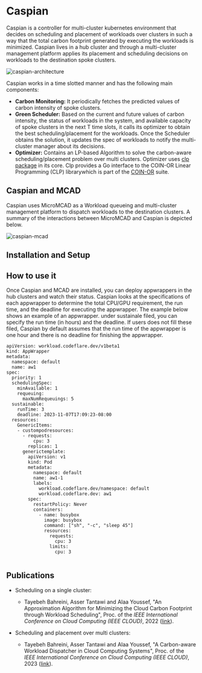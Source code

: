 # Caspian

Caspian is a controller for multi-cluster kubernetes environment that decides on scheduling and placement of workloads over clusters in such a way that the total carbon footprint generated by executing the workloads is minimized. Caspian lives in a hub cluster and through a multi-cluster management platform applies its placement and scheduling decisions on workloads to the destination spoke clusters.

![caspian-architecture](https://github.com/sustainablecomputing/Caspian/assets/34821570/fd23f538-9837-43ba-a247-0ce50498e518)


Caspian works in a time slotted manner and has the following main components:
- **Carbon Monitoring:** It periodically fetches the predicted values of carbon intensity of spoke clusters.  
- **Green Scheduler:**   Based on the current and future values of carbon intensity, the status of workloads in the system, and available capacity of spoke clusters in the next T time slots, it calls its optimizer to obtain the best scheduling/placement for the workloads.  Once the Scheduler obtains the solution, it updates the spec of workloads to notify the multi-cluster manager about its decisions. 
- **Optimizer:** Contains an LP-based Algorithm to solve the carbon-aware scheduling/placement problem over multi clusters. Optimizer uses [clp package](https://github.com/lanl/clp) in its core. Clp  provides a Go interface to the COIN-OR Linear Programming (CLP) librarywhich is part of the [COIN-OR](https://www.coin-or.org/) suite.


## Caspian and MCAD
Caspian uses MicroMCAD as a Workload queueing and multi-cluster management platform to dispatch workloads to the destination clusters. A summary of the interactions between MicroMCAD and Caspian is depicted below.

![caspian-mcad](https://github.com/sustainablecomputing/caspian/assets/34821570/51b48c75-a509-4b56-9284-24e7206b8338)

##  Installation and Setup

##  How to use it
Once Caspian and MCAD are installed, you can deploy appwrappers in the hub clusters and watch their status.
Caspian looks at the specifications of each appwrapper to determine the total CPU/GPU requirement, the run time, and the deadline for executing the appwrapper. The example below shows an example of an appwrapper. under sustainale filed, you can specify the run time (in hours) and the deadline. If users does not fill these filed, Caspian by default assumes that the run time of the appwrapper is one hour and there is no deadline for finishing the appwrapper. 

```
apiVersion: workload.codeflare.dev/v1beta1
kind: AppWrapper
metadata:
  namespace: default
  name: aw1
spec:
  priority: 1
  schedulingSpec:
    minAvailable: 1
    requeuing:
      maxNumRequeuings: 5
  sustainable:
    runTime: 3
    deadline: 2023-11-07T17:09:23-08:00
  resources:
    GenericItems:
    - custompodresources:
      - requests:
          cpu: 3
        replicas: 1
      generictemplate:
        apiVersion: v1
        kind: Pod
        metadata:
          namespace: default
          name: aw1-1
          labels:
            workload.codeflare.dev/namespace: default
            workload.codeflare.dev: aw1
        spec:
          restartPolicy: Never
          containers:
            - name: busybox
              image: busybox
              command: ["sh", "-c", "sleep 45"]
              resources:
                requests:
                  cpu: 3
                limits:
                  cpu: 3
 

```


## Publications

- Scheduling on a single cluster:
  - Tayebeh Bahreini, Asser Tantawi and Alaa Youssef, "An Approximation Algorithm for Minimizing the Cloud Carbon Footprint through Workload Scheduling", Proc. of the _*IEEE International Conference on Cloud Computing (IEEE CLOUD)*_, 2022 ([link](https://ieeexplore.ieee.org/abstract/document/9860626/)).
  
 
- Scheduling and placement over multi clusters:
  - Tayebeh Bahreini, Asser Tantawi and Alaa Youssef, "A Carbon-aware Workload Dispatcher in Cloud Computing Systems", Proc. of the _*IEEE International Conference on Cloud Computing (IEEE CLOUD)*_, 2023 ([link](https://ieeexplore.ieee.org/abstract/document/10255008)).
  
 
